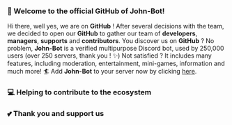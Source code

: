 ### 👋 Welcome to the official GitHub of John-Bot!

Hi there, well yes, we are on **GitHub** ! After several decisions with the team, we decided to open our **GitHub** to gather our team of **developers**, **managers**, **supports** and **contributors**. You discover us on **GitHub** ? No problem, **John-Bot** is a verified multipurpose Discord bot, used by 250,000 users (over 250 servers, thank you ! ✨) Not satisfied ? It includes many features, including moderation, entertainment, mini-games, information and much more! 🏄 Add **John-Bot** to your server now by clicking [here](https://add.johnbot.app).

### 💻 Helping to contribute to the ecosystem

### 💕 Thank you and support us
